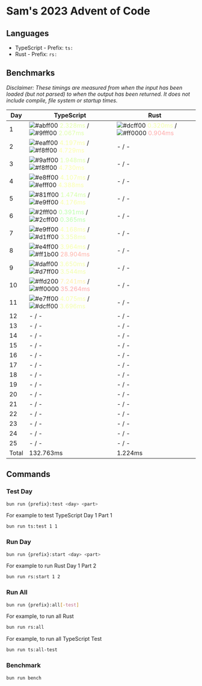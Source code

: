# Sam's 2023 Advent of Code

## Languages

- TypeScript - Prefix: `ts:`
- Rust - Prefix: `rs:`

## Benchmarks

<!--BENCHMARKSTART-->
*Disclaimer: These timings are measured from when the input has been loaded (but not parsed) to when the output has been returned. It does not include compile, file system or startup times.*

|Day|TypeScript|Rust|
|-|-|-|
|1|![#abff00](https://placehold.co/10x10/abff00/abff00.png) <span style="color: #e3ffaa">2.328ms</span> / ![#9fff00](https://placehold.co/10x10/9fff00/9fff00.png) <span style="color: #dfffaa">2.067ms</span>|![#dcff00](https://placehold.co/10x10/dcff00/dcff00.png) <span style="color: #f3ffaa">0.320ms</span> / ![#ff0000](https://placehold.co/10x10/ff0000/ff0000.png) <span style="color: #ffaaaa">0.904ms</span>|
|2|![#eaff00](https://placehold.co/10x10/eaff00/eaff00.png) <span style="color: #f8ffaa">4.197ms</span> / ![#f8ff00](https://placehold.co/10x10/f8ff00/f8ff00.png) <span style="color: #fdffaa">4.729ms</span>|- / -|
|3|![#9aff00](https://placehold.co/10x10/9aff00/9aff00.png) <span style="color: #ddffaa">1.948ms</span> / ![#f8ff00](https://placehold.co/10x10/f8ff00/f8ff00.png) <span style="color: #fdffaa">4.730ms</span>|- / -|
|4|![#e8ff00](https://placehold.co/10x10/e8ff00/e8ff00.png) <span style="color: #f7ffaa">4.107ms</span> / ![#efff00](https://placehold.co/10x10/efff00/efff00.png) <span style="color: #faffaa">4.388ms</span>|- / -|
|5|![#81ff00](https://placehold.co/10x10/81ff00/81ff00.png) <span style="color: #d5ffaa">1.474ms</span> / ![#e9ff00](https://placehold.co/10x10/e9ff00/e9ff00.png) <span style="color: #f8ffaa">4.176ms</span>|- / -|
|6|![#2fff00](https://placehold.co/10x10/2fff00/2fff00.png) <span style="color: #baffaa">0.391ms</span> / ![#2cff00](https://placehold.co/10x10/2cff00/2cff00.png) <span style="color: #b9ffaa">0.365ms</span>|- / -|
|7|![#e9ff00](https://placehold.co/10x10/e9ff00/e9ff00.png) <span style="color: #f8ffaa">4.168ms</span> / ![#d1ff00](https://placehold.co/10x10/d1ff00/d1ff00.png) <span style="color: #f0ffaa">3.358ms</span>|- / -|
|8|![#e4ff00](https://placehold.co/10x10/e4ff00/e4ff00.png) <span style="color: #f6ffaa">3.964ms</span> / ![#ff1b00](https://placehold.co/10x10/ff1b00/ff1b00.png) <span style="color: #ffb3aa">28.904ms</span>|- / -|
|9|![#daff00](https://placehold.co/10x10/daff00/daff00.png) <span style="color: #f3ffaa">3.650ms</span> / ![#d7ff00](https://placehold.co/10x10/d7ff00/d7ff00.png) <span style="color: #f2ffaa">3.544ms</span>|- / -|
|10|![#ffd200](https://placehold.co/10x10/ffd200/ffd200.png) <span style="color: #fff0aa">7.241ms</span> / ![#ff0000](https://placehold.co/10x10/ff0000/ff0000.png) <span style="color: #ffaaaa">35.264ms</span>|- / -|
|11|![#e7ff00](https://placehold.co/10x10/e7ff00/e7ff00.png) <span style="color: #f7ffaa">4.075ms</span> / ![#dcff00](https://placehold.co/10x10/dcff00/dcff00.png) <span style="color: #f3ffaa">3.696ms</span>|- / -|
|12|- / -|- / -|
|13|- / -|- / -|
|14|- / -|- / -|
|15|- / -|- / -|
|16|- / -|- / -|
|17|- / -|- / -|
|18|- / -|- / -|
|19|- / -|- / -|
|20|- / -|- / -|
|21|- / -|- / -|
|22|- / -|- / -|
|23|- / -|- / -|
|24|- / -|- / -|
|25|- / -|- / -|
|Total|132.763ms|1.224ms|
<!--BENCHMARKEND-->

## Commands

### Test Day

```bash
bun run {prefix}:test <day> <part>
```

For example to test TypeScript Day 1 Part 1
```bash
bun run ts:test 1 1
```

### Run Day

```bash
bun run {prefix}:start <day> <part>
```

For example to run Rust Day 1 Part 2
```bash
bun run rs:start 1 2
```

### Run All

```bash
bun run {prefix}:all[-test]
```

For example, to run all Rust

```bash
bun run rs:all
```

For example, to run all TypeScript Test

```bash
bun run ts:all-test
```

### Benchmark

```bash
bun run bench
```
